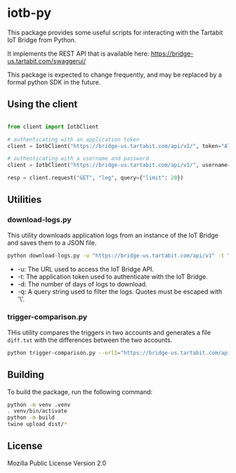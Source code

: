 # iotb-py


This package provides some useful scripts for interacting with the Tartabit IoT Bridge from Python.  

It implements the REST API that is available here: https://bridge-us.tartabit.com/swaggerui/

This package is expected to change frequently, and may be replaced by a formal python SDK in the future.

## Using the client
```python

from client import IotbClient

# authenticating with an application token
client = IotbClient("https://bridge-us.tartabit.com/api/v1/", token="AT:adfasdf....asdfasd")

# authenticating with a username and password
client = IotbClient("https://bridge-us.tartabit.com/api/v1/", username="user@domain.com", password="password")

resp = client.request("GET", "log", query={"limit": 20})
```

## Utilities
### download-logs.py
This utility downloads application logs from an instance of the IoT Bridge and saves them to a JSON file.
```bash
python download-logs.py -u "https://bridge-us.tartabit.com/api/v1" -t "AT:xxxx" -d 30 -q "level == \"warn\""
```
* -u: The URL used to access the IoT Bridge API.
* -t: The application token used to authenticate with the IoT Bridge.
* -d: The number of days of logs to download.
* -q: A query string used to filter the logs.  Quotes must be escaped with \'\\'.
### trigger-comparison.py
THis utility compares the triggers in two accounts and generates a file `diff.txt` with the differences between the two accounts.
```bash
python trigger-comparison.py --url1="https://bridge-us.tartabit.com/api/v1/" --url2="https://bride-us.armordata.io/api/v1/" --token1="AT:YYY" --token2="AT:XXX"
```

## Building
To build the package, run the following command:
```bash
python -m venv .venv
. venv/bin/activate
python -m build
twine upload dist/*
```

## License

Mozilla Public License Version 2.0
